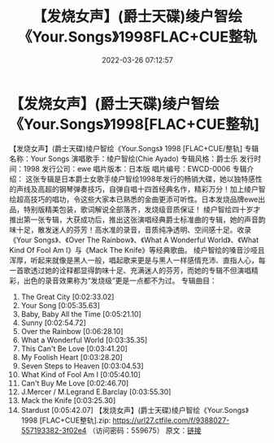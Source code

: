 ﻿---
title: 【发烧女声】(爵士天碟)绫户智绘《Your.Songs》1998FLAC+CUE整轨
date: 2022-03-26 07:12:57
categories: 外语音乐
tags: 外语音乐
---
# 【发烧女声】(爵士天碟)绫户智绘《Your.Songs》1998[FLAC+CUE整轨]

【发烧女声】(爵士天碟)绫户智绘《Your.Songs》 1998 [FLAC+CUE/整轨]
专辑名称：Your Songs
演唱歌手：绫户智绘(Chie Ayado)
专辑风格：爵士乐
发行时间：1998
发行公司：ewe
唱片版本：日本版
唱片编号：EWCD-0006
专辑介绍：
这张专辑是日本爵士女歌手绫户智绘1998年发行的畅销大碟，她以独特感性的声线及高超的钢琴弹奏技巧，自弹自唱十四首经典名作，精彩万分！加上绫户智绘超高技巧的唱功，令这些大家本已熟悉的金曲更添可听性。日本发烧品牌ewe出品，特别版精美包装，歌词解说全部落齐，发烧级音质保证！
绫户智绘四十岁才推出第一张专辑，大获成功后，推出这张演唱经典爵士标准曲的专辑，她的声音韵味十足，散发迷人的芬芳！高水准的录音，音质纯净透明、空间感十足。收录《Your
Songs》、《Over The Rainbow》、《What A Wonderful World》、《What Kind Of
Fool Am I》与《Mack The Knife》等经典歌曲。
绫户智绘的嗓音沙哑且浑厚，听起来就像是黑人一般，唱起歌来更是与黑人一样感情充沛、直指人心，每一首歌透过她的诠释都显得韵味十足、充满迷人的芬芳，而她的专辑不但演唱精彩，出色的录音效果称为“发烧级”更是一点都不为过。
专辑曲目：
01. The Great City
[0:02:33.02]
02. Your Song
[0:05:35.63]
03. Baby, Baby All the Time
[0:05:21.10]
04. Sunny
[0:02:54.72]
05. Over the Rainbow
[0:06:28.10]
06. What a Wonderful World
[0:03:35.35]
07. This Can't Be Love
[0:03:41.20]
08. My Foolish Heart
[0:03:28.20]
09. Seven Steps to Heaven
[0:03:04.53]
10. What Kind of Fool Am I
[0:05:40.10]
11. Can't Buy Me Love
[0:02:46.70]
12. J.Mercer / M.Legrand E.Barclay
[0:03:55.30]
13. Mack the Knife
[0:03:25.30]
14. Stardust
[0:05:42.07]
【发烧女声】(爵士天碟)绫户智绘《Your.Songs》 1998 [FLAC+CUE整轨].zip: https://url27.ctfile.com/f/9388027-557193382-3f02e4
（访问密码：559675）
原文：[链接](https://blog.sina.com.cn/s/blog_1647c7e7601030wbm.html)